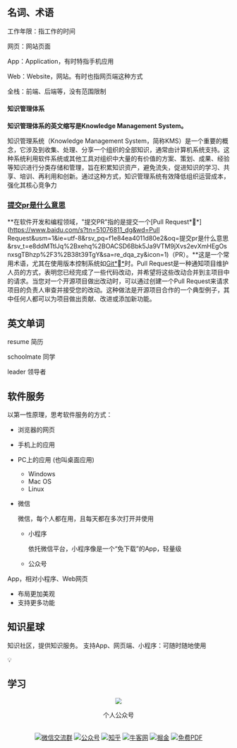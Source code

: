 ## 名词、术语

工作年限：指工作的时间

网页：网站页面

App：Application，有时特指手机应用

Web：Website，网站。有时也指网页端这种方式

全栈：前端、后端等，没有范围限制

#### 知识管理体系

**知识管理体系的英文缩写是Knowledge Management System。‌**

知识管理系统（‌Knowledge Management System，‌简称KMS）‌是一个重要的概念，‌它涉及到收集、‌处理、‌分享一个组织的全部知识，‌通常由计算机系统支持。‌这种系统利用软件系统或其他工具对组织中大量的有价值的方案、‌策划、‌成果、‌经验等知识进行分类存储和管理，‌旨在积累知识资产，‌避免流失，‌促进知识的学习、‌共享、‌培训、‌再利用和创新。‌通过这种方式，‌知识管理系统有效降低组织运营成本，‌强化其核心竞争力



### [提交pr是什么意思](http://www.baidu.com/link?url=T-bRT2TO5XdkSbxp4euHCNHPswHt2pSXZlsZpQD-YpVSqnorlA_aX3kS9v50ZtOPPNRm0i7YpeP8D8MtZ_XLP_1cCuc-k9v-4WsQItr3XEC7q1W4D--5UBQ9F8d1I_faz5o3D7vNqvZICMYJvEhfqbVz6SBmNELkYZSlO4_zTu8gq-gzjxkV6YXk9ZrlW0NElh1OX4R5HyFq1K-UVCXIYgxdvcW-X6148Z7gNuYbnAeD-pgaIOA3Io3Y8ep5WMV9gTab-zCaii5X4g8fKw9rwFlEMN4XqEpSJ8nB_9YoVbBO3d8QeWasyS0unMiA-K2UtZQIvByyITslqxac6AKy_a37CqbbzY1zmsDQjAv-kBIG7j_PNQFliKv417XHXy3Pr2IEhYvL1dE5bTkMFENPh8JnfTWhTYASq_goDrAbNsmKMJJ2uhr-pCzgeV6prST_-WFWkKAf-qg932iHyga9StJxratGSluDC_uacfvJeAILSe7653tOigXMQO58NONK)

**在软件开发和编程领域，"提交PR"指的是提交一个[Pull Request\*\*](https://www.baidu.com/s?tn=51076811_dg&wd=Pull Request&usm=1&ie=utf-8&rsv_pq=f1e84ea4011d80e2&oq=提交pr是什么意思&rsv_t=e8ddMTtlJq%2Bxehq%2BOACSD6Bbk5Ja9VTM9jXvs2evXmHEgOsnxsgTBhzp%2F3%2B38t39TgY&sa=re_dqa_zy&icon=1)（PR）。**这是一个常用术语，尤其在使用版本控制系统如[Git**](https://www.baidu.com/s?tn=51076811_dg&wd=Git&usm=1&ie=utf-8&rsv_pq=f1e84ea4011d80e2&oq=提交pr是什么意思&rsv_t=d7ebnA0jGsyWGqJa1mNXM0IKsID1c%2FFGb6RCOTyu01PBpgGBdLDjQI6QNqA%2B4gqbpyE&sa=re_dqa_zy&icon=1)时。Pull Request是一种通知项目维护人员的方式，表明您已经完成了一些代码改动，并希望将这些改动合并到主项目中的请求。当您对一个开源项目做出改动时，可以通过创建一个Pull Request来请求项目的负责人审查并接受您的改动。这种做法是开源项目合作的一个典型例子，其中任何人都可以为项目做出贡献、改进或添加新功能。



## 英文单词

resume 简历

schoolmate 同学

leader 领导者

## 软件服务

以第一性原理，思考软件服务的方式：

+ 浏览器的网页

+ 手机上的应用

+ PC上的应用
  (也叫桌面应用)

  + Windows
  + Mac OS
  + Linux

+ 微信

  微信，每个人都在用，且每天都在多次打开并使用

  + 小程序

    依托微信平台，小程序像是一个“免下载”的App，轻量级

  + 公众号



App，相对小程序、Web网页

+ 布局更加美观
+ 支持更多功能

## 知识星球

知识社区，提供知识服务。
支持App、网页端、小程序：可随时随地使用

💡

## 学习



<div align="center"><img src="http://img.topjavaer.cn/img/公众号.jpg" style="zoom:90%;" />
    <p>个人公众号</p>
</div>
<p align="center">
    <br>
    <a href="http://img.topjavaer.cn/img/个人微信索隆（交流群）.png"><img src="http://img.topjavaer.cn/img/微信交流群.png" alt="微信交流群"></a>
<a href="http://img.topjavaer.cn/img/公众号.jpg"><img src="http://img.topjavaer.cn/img/公众号.png" alt="公众号"></a>
  <a href="https://www.zhihu.com/people/dai-shu-bin-13"><img src="http://img.topjavaer.cn/img/知乎.png" alt="知乎"></a>
       <a href="https://www.nowcoder.com/profile/8683776/myDiscussPost"><img src="http://img.topjavaer.cn/img/牛客网.png" alt="牛客网"></a>
       <a href="https://juejin.cn/user/201965869218574/posts"><img src="http://img.topjavaer.cn/img/掘金.png" alt="掘金"></a>
           <a href="https://github.com/Tyson0314/java-books"><img src="http://img.topjavaer.cn/img/免费计算机电子书籍.png" alt="免费PDF"></a>
        </p>



